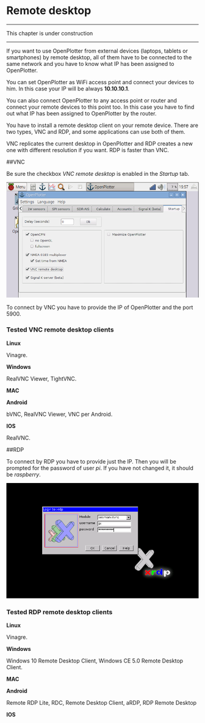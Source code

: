 # Remote desktop
---

This chapter is under construction

---

If you want to use OpenPlotter from external devices (laptops, tablets or smartphones) by remote desktop, all of them have to be connected to the same network and you have to know what IP has been assigned to OpenPlotter.

You can set OpenPlotter as WiFi access point and connect your devices to him. In this case your IP will be always **10.10.10.1**.

You can also connect OpenPlotter to any access point or router and connect your remote devices to this point too. In this case you have to find out what IP has been assigned to OpenPlotter by the router.

You have to install a remote desktop client on your remote device. There are two types, VNC and RDP, and some applications can use both of them.

VNC replicates the current desktop in OpenPlotter and RDP creates a new one with different resolution if you want. RDP is faster than VNC.  

##VNC

Be sure the checkbox *VNC remote desktop* is enabled in the *Startup* tab.

![](startup.png)

To connect by VNC you have to provide the IP of OpenPlotter and the port 5900.

### Tested VNC remote desktop clients

**Linux**

Vinagre.

**Windows**

RealVNC Viewer, TightVNC.

**MAC**

**Android**

bVNC, RealVNC Viewer, VNC per Android.

**IOS**

RealVNC.

##RDP

To connect by RDP you have to provide just the IP. Then you will be prompted for the password of user *pi*. If you have not changed it, it should be *raspberry*.

![](login_rdp.png)

### Tested RDP remote desktop clients

**Linux**

Vinagre.

**Windows**

Windows 10 Remote Desktop Client, Windows CE 5.0 Remote Desktop Client.

**MAC**

**Android**

Remote RDP Lite, RDC, Remote Desktop Client, aRDP, RDP Remote Desktop

**IOS**


